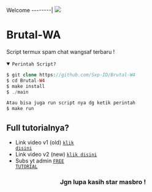 Welcome
--------|
![](https://media.tenor.com/iVCiM9W7cvYAAAAd/welcome.gif)

# Brutal-WA
Script termux spam chat wangsaf terbaru !

<details open><summary><code>Perintah Script?</code></summary>

```php
$ git clone https://github.com/Sxp-ID/Brutal-W4
$ cd Brutal-W4
$ make install
$ ./main

Atau bisa juga run script nya dg ketik perintah
$ make run
```
</details>

## Full tutorialnya?
- Link video v1 (old) <code><a href="https://youtu.be/xgbzAI2qPR4?si=F2cdURIIiI9t93Sx">klik disini</a></code>
- Link video v2 (new) <code><a href="">klik disini</a></code>
- Subs yt admin <code><a href="https://youtube.com/@FreeTutorialOfficial?si=9hamt4Px2gXzPY9x">FREE TUTORIAL</a></code>
<div align="center">
  
### Jgn lupa kasih star masbro !

</div>
